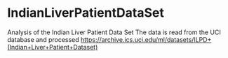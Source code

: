 # IndianLiverPatientDataSet
Analysis of the Indian Liver Patient Data Set
The data is read from the UCI database and processed
https://archive.ics.uci.edu/ml/datasets/ILPD+(Indian+Liver+Patient+Dataset)


